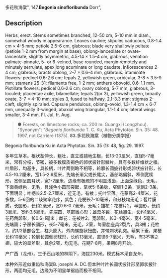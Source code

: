 多花秋海棠",
147.**Begonia sinofloribunda** Dorr",

## Description
Herbs, erect. Stems sometimes branched, 12-50 cm, 5-10 mm in diam., somewhat woody in appearance. Leaves cauline; stipules caducous, 0.8-1.4 cm × 4-5 mm; petiole 2.5-6 cm, glabrous; blade very shallowly peltate (petiole 1-2 mm from margin at base), oblong-lanceolate or ovate-lanceolate, slightly asymmetric, 4.5-14 × 1.5-4 cm, glabrous, venation palmate-pinnate, 5- or 6-veined, base rounded, margin remotely and minutely serrulate, apex long acuminate or long caudate. Inflorescences 2-4 cm; glabrous; bracts oblong, 2-7 × 0.6-4 mm, glabrous. Staminate flowers: pedicel 0.6-2.6 cm; tepals 2, yellowish green, orbicular, 3-8 × 3.5-9 mm; stamens 25-31; filaments free, 1-2 mm; anthers obovoid, 0.6-1.1 mm. Pistillate flowers: pedicel 0.6-2.6 cm; ovary oblong, 5-7 mm, glabrous, 3-loculed; placentae axile, bilamellate; tepals 2(or 3), yellowish green, broadly ovate, 3-7 × 4-10 mm; styles 3, fused to halfway, 2.1-3.3 mm; stigmas 2-cleft, slightly spiraled. Capsule pendulous, oblong-ovoid, 1.3-1.4 cm × 6-7 mm, unequally 3-winged; abaxial wing triangular, 1.1-1.4 cm; lateral wings smaller, 3-4 mm. Fl. Jul, fr. Aug.

> ● Forests, on limestone rocks; ca. 200 m. Guangxi (Longzhou).
  "Synonym": "*Begonia floribunda* T. C. Ku, Acta Phytotax. Sin. 35: 48. 1997, not Carrière (1875).
**83.多花秋海棠（植物分类学报）**

Begonia floribunda Ku in Acta Phytotax. Sin. 35 (1): 48, fig. 29. 1997.

多年生草本。根状茎伸长，粗壮，直立或铺地生根，长13-20厘米，直径5-7毫米，常有分枝，节密，被多数膜质褐色的卵状披针形鳞片，具有多数纤维状之根。叶盾形，均基生，具长柄，叶片两侧略不相等，轮廓长圆披针形或卵状披针形，长4.5-10.2厘米，宽1.5-2.9厘米，先端长渐尖或长尾尖，基部略偏斜，窄侧宽楔形，宽侧呈圆耳状，宽1-2厘米，边缘有极疏的不明显浅齿，上面深绿色，无毛，下面黄绿色，无毛，具浅色小圆形突起，掌状5-6条脉，窄侧1-2条，宽侧2-3条，下面明显；叶柄长2.5-2.7厘米，近无毛，有棱；托叶早落。花葶高2-4厘米，花多数，5-6回的二歧聚伞花序，紫色；花梗长7-10毫米，和分枝均无毛；苞片膜质，长圆形，长约2毫米，宽0.6-0.7毫米，无毛；雄花：花被片2，半圆形，长约3毫米，宽约3.5毫米，先端圆，基部微心形；雄蕊多数，花丝离生，长约1毫米，花药倒卵形，长0.6-1毫米；雌花：花被片2，宽卵形，长3-4毫米，宽4-5毫米，先端圆；子房长圆形，长5-7毫米，无毛，2室，每室胎座具2裂片，具3翅；花柱2，约1/2基部合生，柱头膨大，外向螺旋状扭曲，并带刺状乳突。蒴果下垂，果梗长约10毫米；轮廓长圆倒卵球形，长约13毫米，直径6-7毫米，无毛，有3不等之翅，较大的呈斧形，其余2窄，均无毛。花期7-8月，果期8月开始。

产广西（龙州）。生于石山地的林阴下，海拔230米。模式标本采自龙州。

本种外形近似重齿秋海棠B. josephi A. DC.但本种叶片长圆状披针形至卵状披针形，两面均无毛，边缘为不明显单锯齿而极不相同。
